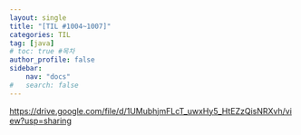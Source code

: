 ```yaml
---
layout: single
title: "[TIL #1004~1007]"
categories: TIL
tag: [java]
# toc: true #목차
author_profile: false
sidebar:
    nav: "docs"
#   search: false
--- 
```

https://drive.google.com/file/d/1UMubhjmFLcT_uwxHy5_HtEZzQisNRXvh/view?usp=sharing